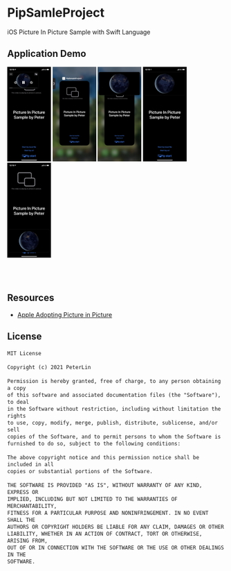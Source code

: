 # PipSamleProject
iOS Picture In Picture Sample with Swift Language

## Application Demo



<img src="pic1.jpg" width="20%" height="20%">

<img src="pic2.jpg" width="20%" height="20%">

<img src="pic3.jpg" width="20%" height="20%">

<img src="pic4.jpg" width="20%" height="20%">

<img src="pic5.jpg" width="20%" height="20%">

<br> <br>

## Resources

- [Apple Adopting Picture in Picture](https://developer.apple.com/documentation/avkit/adopting_picture_in_picture_in_a_custom_player)

## License
```
MIT License

Copyright (c) 2021 PeterLin

Permission is hereby granted, free of charge, to any person obtaining a copy
of this software and associated documentation files (the "Software"), to deal
in the Software without restriction, including without limitation the rights
to use, copy, modify, merge, publish, distribute, sublicense, and/or sell
copies of the Software, and to permit persons to whom the Software is
furnished to do so, subject to the following conditions:

The above copyright notice and this permission notice shall be included in all
copies or substantial portions of the Software.

THE SOFTWARE IS PROVIDED "AS IS", WITHOUT WARRANTY OF ANY KIND, EXPRESS OR
IMPLIED, INCLUDING BUT NOT LIMITED TO THE WARRANTIES OF MERCHANTABILITY,
FITNESS FOR A PARTICULAR PURPOSE AND NONINFRINGEMENT. IN NO EVENT SHALL THE
AUTHORS OR COPYRIGHT HOLDERS BE LIABLE FOR ANY CLAIM, DAMAGES OR OTHER
LIABILITY, WHETHER IN AN ACTION OF CONTRACT, TORT OR OTHERWISE, ARISING FROM,
OUT OF OR IN CONNECTION WITH THE SOFTWARE OR THE USE OR OTHER DEALINGS IN THE
SOFTWARE.
```
